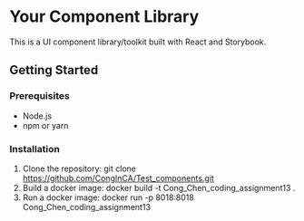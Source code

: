 # Your Component Library

This is a UI component library/toolkit built with React and Storybook.

## Getting Started

### Prerequisites

- Node.js
- npm or yarn

### Installation

1. Clone the repository:
   git clone https://github.com/CongInCA/Test_components.git
2. Build a docker image:
   docker build -t Cong_Chen_coding_assignment13 .
3. Run a docker image:
   docker run -p 8018:8018 Cong_Chen_coding_assignment13
